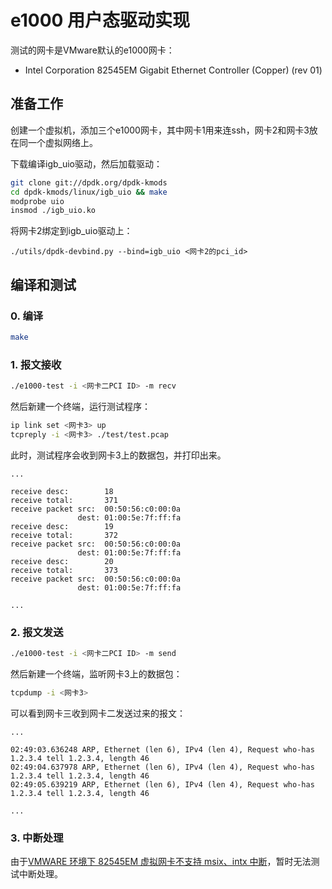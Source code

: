 # e1000 用户态驱动实现

测试的网卡是VMware默认的e1000网卡：
- Intel Corporation 82545EM Gigabit Ethernet Controller (Copper) (rev 01)

## 准备工作

创建一个虚拟机，添加三个e1000网卡，其中网卡1用来连ssh，网卡2和网卡3放在同一个虚拟网络上。

下载编译igb_uio驱动，然后加载驱动：

```bash
git clone git://dpdk.org/dpdk-kmods
cd dpdk-kmods/linux/igb_uio && make
modprobe uio
insmod ./igb_uio.ko
```

将网卡2绑定到igb_uio驱动上：

```
./utils/dpdk-devbind.py --bind=igb_uio <网卡2的pci_id>
```

## 编译和测试

### 0. 编译

```bash
make
```

### 1. 报文接收

```bash
./e1000-test -i <网卡二PCI ID> -m recv
```

然后新建一个终端，运行测试程序：

```bash
ip link set <网卡3> up
tcpreply -i <网卡3> ./test/test.pcap
```

此时，测试程序会收到网卡3上的数据包，并打印出来。

```
...

receive desc:        18
receive total:       371
receive packet src:  00:50:56:c0:00:0a
               dest: 01:00:5e:7f:ff:fa
receive desc:        19
receive total:       372
receive packet src:  00:50:56:c0:00:0a
               dest: 01:00:5e:7f:ff:fa
receive desc:        20
receive total:       373
receive packet src:  00:50:56:c0:00:0a
               dest: 01:00:5e:7f:ff:fa

...
```

### 2. 报文发送

```bash
./e1000-test -i <网卡二PCI ID> -m send
```

然后新建一个终端，监听网卡3上的数据包：

```bash
tcpdump -i <网卡3>
```

可以看到网卡三收到网卡二发送过来的报文：

```
...

02:49:03.636248 ARP, Ethernet (len 6), IPv4 (len 4), Request who-has 1.2.3.4 tell 1.2.3.4, length 46
02:49:04.637978 ARP, Ethernet (len 6), IPv4 (len 4), Request who-has 1.2.3.4 tell 1.2.3.4, length 46
02:49:05.639219 ARP, Ethernet (len 6), IPv4 (len 4), Request who-has 1.2.3.4 tell 1.2.3.4, length 46

...
```

### 3. 中断处理

由于[VMWARE 环境下 82545EM 虚拟网卡不支持 msix、intx 中断](https://blog.csdn.net/Longyu_wlz/article/details/121443906)，暂时无法测试中断处理。